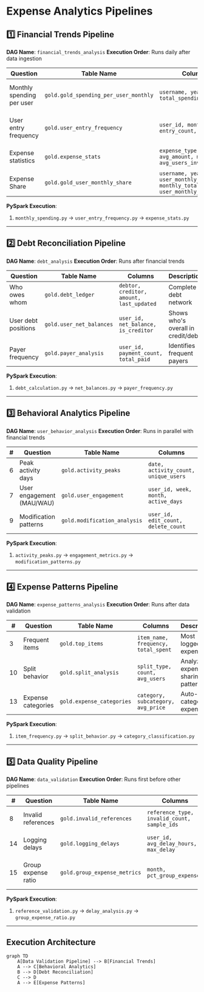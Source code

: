 # Expense Analytics Pipelines

## 1️⃣ Financial Trends Pipeline
**DAG Name**: `financial_trends_analysis`
**Execution Order**: Runs daily after data ingestion

|Question | Table Name | Columns | Description |
|----------|------------|---------|-------------|
|Monthly spending per user | `gold.gold_spending_per_user_monthly` | `username, year_month, total_spending` | Tracks spending habits over time |
|User entry frequency | `gold.user_entry_frequency` | `user_id, month, entry_count, avg_price` | Measures user engagement via entries |
| Expense statistics | `gold.expense_stats` | `expense_type, avg_amount, max_amount, avg_users_involved` | Analyzes expense patterns |
| Expense Share | `gold.gold_user_monthly_share` | `username, year_month, user_monthly_spending, monthly_total_combined, user_monthly_share`  | Analyzes expense patterns |

**PySpark Execution**:
1. `monthly_spending.py` → `user_entry_frequency.py` → `expense_stats.py`

---

## 2️⃣ Debt Reconciliation Pipeline
**DAG Name**: `debt_analysis`
**Execution Order**: Runs after financial trends

| Question | Table Name | Columns | Description |
|----------|------------|---------|-------------|
| Who owes whom | `gold.debt_ledger` | `debtor, creditor, amount, last_updated` | Complete debt network |
| User debt positions | `gold.user_net_balances` | `user_id, net_balance, is_creditor` | Shows who's overall in credit/debt |
| Payer frequency | `gold.payer_analysis` | `user_id, payment_count, total_paid` | Identifies frequent payers |

**PySpark Execution**:
1. `debt_calculation.py` → `net_balances.py` → `payer_frequency.py`

---

## 3️⃣ Behavioral Analytics Pipeline
**DAG Name**: `user_behavior_analysis`
**Execution Order**: Runs in parallel with financial trends

| # | Question | Table Name | Columns | Description |
|---|----------|------------|---------|-------------|
| 6 | Peak activity days | `gold.activity_peaks` | `date, activity_count, unique_users` | Identifies busiest days |
| 7 | User engagement (MAU/WAU) | `gold.user_engagement` | `user_id, week, month, active_days` | Tracks user participation |
| 9 | Modification patterns | `gold.modification_analysis` | `user_id, edit_count, delete_count` | Shows edit/delete behavior |

**PySpark Execution**:
1. `activity_peaks.py` → `engagement_metrics.py` → `modification_patterns.py`

---

## 4️⃣ Expense Patterns Pipeline
**DAG Name**: `expense_patterns_analysis`
**Execution Order**: Runs after data validation

| # | Question | Table Name | Columns | Description |
|---|----------|------------|---------|-------------|
| 3 | Frequent items | `gold.top_items` | `item_name, frequency, total_spent` | Most logged expenses |
| 10 | Split behavior | `gold.split_analysis` | `split_type, count, avg_users` | Analyzes expense sharing patterns |
| 13 | Expense categories | `gold.expense_categories` | `category, subcategory, avg_price` | Auto-categorizes expenses |

**PySpark Execution**:
1. `item_frequency.py` → `split_behavior.py` → `category_classification.py`

---

## 5️⃣ Data Quality Pipeline
**DAG Name**: `data_validation`
**Execution Order**: Runs first before other pipelines

| # | Question | Table Name | Columns | Description |
|---|----------|------------|---------|-------------|
| 8 | Invalid references | `gold.invalid_references` | `reference_type, invalid_count, sample_ids` | Data integrity checks |
| 14 | Logging delays | `gold.logging_delays` | `user_id, avg_delay_hours, max_delay` | Tracks entry timeliness |
| 15 | Group expense ratio | `gold.group_expense_metrics` | `month, pct_group_expenses` | Measures shared expense frequency |

**PySpark Execution**:
1. `reference_validation.py` → `delay_analysis.py` → `group_expense_ratio.py`

---

## Execution Architecture

```mermaid
graph TD
    A[Data Validation Pipeline] --> B[Financial Trends]
    A --> C[Behavioral Analytics]
    B --> D[Debt Reconciliation]
    C --> D
    A --> E[Expense Patterns]
